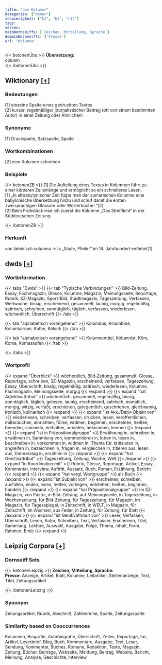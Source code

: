 ```yaml
---
title: "die Kolumne"
kategorien: ["Nomen"]
schwierigkeit: ["k2", "h4", "r12"]
tags:
series:
mainDornseiffs: ['Zeichen, Mitteilung, Sprache']
domainDornseiffs: ['Presse']
url: "Kolumne"
---
```


{{< betonenÜbs >}}
**Übersetzung:**  
column  
{{< /betonenÜbs >}}

## Wiktionary [[+](https://de.wiktionary.org/wiki/Kolumne)]

### Bedeutungen
[1] einzelne Spalte eines gedruckten Textes  
[2] kurzer, regelmäßiger journalistischer Beitrag (oft von einem bestimmten Autor) in einer Zeitung oder Ähnlichem  

### Synonyme
[1] Druckspalte, Satzspalte, Spalte  

### Wortkombinationen
[2] eine Kolumne schreiben  

### Beispiele
{{< betonenZB >}}
[1] Die Aufteilung eines Textes in Kolumnen führt zu einer kürzeren Zeilenlänge und ermöglicht so ein schnelleres Lesen.  
[1] „In altbabylonischer Zeit fügte man der sumerischen Kolumne eine babylonische Übersetzung hinzu und schuf damit die ersten zweisprachigen Glossare oder Wörterbücher.“[2]  
[2] Beim Frühstück lese ich zuerst die Kolumne „Das Streiflicht“ in der Süddeutschen Zeitung.  

{{< /betonenZB >}}
### Herkunft
von lateinisch columna → la „Säule, Pfeiler“ im 16. Jahrhundert entlehnt[1]  



## dwds [[+](https://www.dwds.de/wb/Kolumne)]

### Wortinformation
{{< tabs "Dwds" >}}
{{< tab "Typische Verbindungen" >}}
Bild-Zeitung, Essay, Fachmagazin, Glosse, Kolumne, Magazin, Meinungsseite, Reportage, Rubrik, SZ-Magazin, Sport-Bild, Stadtmagazin, Tageszeitung, Verfassen, Weltwoche, bissig, erscheinend, gesammelt, launig, morgig, regelmäßig, satirisch, schreiben, sonntäglich, täglich, verfassen, wiederlesen, wöchentlich, Überschrift
{{< /tab >}}

{{< tab "alphabetisch vorangehend" >}}
Kolumbus, Kolumbine, Kolumbarium, Kolter, Kölsch
{{< /tab >}}

{{< tab "alphabetisch vorangehend" >}}
Kolumnentitel, Kolumnist, Köm, Koma, Komasaufen
{{< /tab >}}

{{< /tabs >}}

### Wortprofil
{{< expand "Überblick" >}} wöchentlich, Bild-Zeitung, gesammelt, Glosse, Reportage, schreiben, SZ-Magazin, erscheinend, verfassen, Tageszeitung, Essay, Überschrift, bissig, regelmäßig, satirisch, wiederlesen, Kolumne, Fachmagazin, Meinungsseite, morgig {{< /expand >}}
{{< expand "hat Adjektivattribut" >}} wöchentlich, gesammelt, regelmäßig, bissig, sonntäglich, täglich, gelesen, launig, erscheinend, satirisch, monatlich, morgig, witzig, verfaßt, erschienen, gelegentlich, geschrieben, gleichnamig, ironisch, kulinarisch {{< /expand >}}
{{< expand "ist Akk./Dativ-Objekt von" >}} wiederlesen, schreiben, verfassen, drucken, lesen, veröffentlichen, mißbrauchen, einrichten, füllen, widmen, beginnen, erscheinen, heißen, beenden, sammeln, enthalten, anbieten, bekommen, kennen {{< /expand >}}
{{< expand "ist in Präpositionalgruppe" >}} Erwähnung in, schreiben in, erwähnen in, Sammlung von, kommentieren in, loben in, lesen in, beschreiben in, vorkommen in, widmen in, Thema für, kritisieren in, angreifen in, bezeichnen in, fragen in, vergleichen in, zitieren aus, lesen aus, Donnerstag in, erzählen in {{< /expand >}}
{{< expand "hat Genitivattribut" >}} Tageszeitung, Zeitung, Woche, Welt {{< /expand >}}
{{< expand "in Koordination mit" >}} Rubrik, Glosse, Reportage, Artikel, Essay, Kommentar, Interview, Auftritt, Aussatz, Buch, Roman, Erzählung, Bericht {{< /expand >}}
{{< expand "hat vergl. Wortgruppe" >}} als Buch {{< /expand >}}
{{< expand "ist Subjekt von" >}} erscheinen, schreiben, ausfallen, enden, lesen, helfen, vorliegen, entstehen, heißen, beginnen, handeln {{< /expand >}}
{{< expand "hat Präpositionalgruppe" >}} im SZ-Magazin, von Pastor, in Bild-Zeitung, auf Meinungsseite, in Tageszeitung, in Wochenzeitung, für Bild-Zeitung, für Tageszeitung, für Magazin, im Magazin, für Tagesspiegel, in Zeitschrift, in WELT, in Magazin, für Zeitschrift, im Wechsel, aus Feder, in Zeitung, für Zeitung, für Blatt {{< /expand >}}
{{< expand "ist Genitivattribut von" >}} Leser, Verfassen, Überschrift, Lesen, Autor, Schreiben, Text, Verfasser, Erscheinen, Titel, Sammlung, Lektüre, Auswahl, Ausgabe, Folge, Thema, Inhalt, Form, Rahmen, Ende {{< /expand >}}

## Leipzig Corpora [[+](https://corpora.uni-leipzig.de/en/res?word=Kolumne&corpusId=deu_newscrawl-public_2018)]

### Dornseiff Sets
{{< betonenLeipzig >}}
**Zeichen, Mitteilung, Sprache:**  
**Presse:** Anzeige, Artikel, Blatt, Kolumne, Leitartikel, Stellenanzeige, Text, Titel, Zeitungsartikel  

{{< /betonenLeipzig >}}

### Synonym
Zeitungsartikel, Rubrik, Abschnitt, Zahlenreihe, Spalte, Zeitungsspalte


### Similarity based on Cooccurrences
Kolumnen, Biografie, Autobiografie, Überschrift, Zeilen, Reportage, taz, Artikel, Leserbrief, Blog, Buch, Kommentare, Ausgabe, Text, Leser, Sendung, Kommentar, Buches, Romane, Redaktion, Texte, Magazin, Zeitung, Bücher, Beiträge, Webseite, Meldung, Beitrag, Website, Bericht, Meinung, Analyse, Geschichte, Interview

